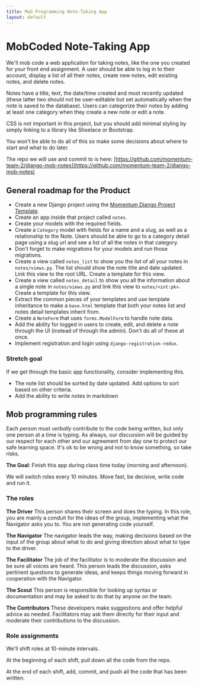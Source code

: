 ```yaml
---
title: Mob Programming Note-Taking App
layout: default
---
```



# MobCoded Note-Taking App

We'll mob code a web application for taking notes, like the one you created for your front end assignment. A user should be able to log in to their account, display a list of all their notes, create new notes, edit existing notes, and delete notes.

Notes have a title, text, the date/time created and most recently updated (these latter two should not be user-editable but set automatically when the note is saved to the database). Users can categorize their notes by adding at least one category when they create a new note or edit a note.

CSS is not important in this project, but you should add minimal styling by simply linking to a library like Shoelace or Bootstrap.

You won't be able to do all of this so make some decisions about where to start and what to do later.

The repo we will use and commit to is here: [https://github.com/momentum-team-2/django-mob-notes](https://github.com/momentum-team-2/django-mob-notes)

## General roadmap for the Product

* Create a new Django project using the [Momentum Django Project Template](https://github.com/momentumlearn/django-project-template).
* Create an app inside that project called `notes`.
* Create your models with the required fields.
* Create a `Category` model with fields for a name and a slug, as well as a relationship to the Note. Users should be able to go to a category detail page using a slug url and see a list of all the notes in that category.
* Don't forget to make migrations for your models and run those migrations.
* Create a view called `notes_list` to show you the list of all your notes in `notes/views.py`. The list should show the note title and date updated. Link this view to the root URL. Create a template for this view.
* Create a view called `notes_detail` to show you all the information about a single note in `notes/views.py` and link this view to `notes/<int:pk>`. Create a template for this view.
* Extract the common pieces of your templates and use template inheritance to make a `base.html` template that both your notes list and notes detail templates inherit from.
* Create a `NoteForm` that uses `forms.ModelForm` to handle note data.
* Add the ability for logged in users to create, edit, and delete a note through the UI (instead of through the admin). Don't do all of these at once.
* Implement registration and login using `django-registration-redux`.

### Stretch goal

If we get through the basic app functionality, consider implementing this.

* The note list should be sorted by date updated. Add options to sort based on other criteria.
* Add the ability to write notes in markdown

## Mob programming rules

Each person must _verbally_ contribute to the code being written, but only one person at a time is typing. As always, our discussion will be guided by our respect for each other and our agreement from day one to protect our safe learning space. It's ok to be wrong and not to know something, so take risks.

**The Goal**: Finish this app during class time today (morning and afternoon).

We will switch roles every 10 minutes. Move fast, be decisive, write code and run it.

### The roles

**The Driver** This person shares their screen and does the typing. In this role, you are mainly a conduit for the ideas of the group, implementing what the Navigator asks you to. You are not generating code yourself.

**The Navigator** The navigator leads the way, making decisions based on the input of the group about what to do and giving direction about what to type to the driver.

**The Facilitator** The job of the facilitator is to moderate the discussion and be sure all voices are heard. This person leads the discussion, asks pertinent questions to generate ideas, and keeps things moving forward in cooperation with the Navigator.

**The Scout** This person is responsible for looking up syntax or documentation and may be asked to do that by anyone on the team.

**The Contributors** These developers make suggestions and offer helpful advice as needed. Facilitators may ask them directly for their input and moderate their contributions to the discussion.

### Role assignments

We'll shift roles at 10-minute intervals.

At the beginning of each shift, pull down all the code from the repo.

At the end of each shift, add, commit, and push all the code that has been written.
